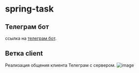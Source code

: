 # spring-task
## Телеграм бот
ссылка на [телеграм бот](t.me/hsai_2023_movie_bot). 
## Ветка client
Реализация общения клиента Телеграм с сервером. 
![image](https://github.com/Sakralen/spring-task/assets/90649137/eaa6b067-ed54-42ba-b940-6f4f602de347)
